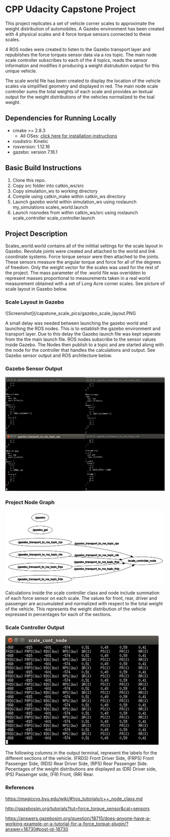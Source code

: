# CPP Udacity Capstone Project
This project replicates a set of vehicle corner scales to approximate the weight distribution of automobiles.  A Gazebo environment has been created with 4 physical scales and 4 force torque sensors connected to these scales.

4 ROS nodes were created to listen to the Gazebo transport layer and republishes the force torques sensor data via a ros topic.  The main node scale controller subscribes to each of the 4 topics, reads the sensor information and modifies it producing a weight distrubution output for this unique vehicle.  

The scale world file has been created to display the location of the vehicle scales via simplified geometry and displayed in red.  The main node scale controller sums the total weights of each scale and provides an textual output for the weight distributions of the vehicles normalized to the toal weight.

## Dependencies for Running Locally
* cmake >= 2.8.3
  * All OSes: [click here for installation instructions](https://cmake.org/install/)
* rosdistro: Kinetic
* rosversion: 1.12.16
* gazebo: version 7.16.1


## Basic Build Instructions

1. Clone this repo.
2. Copy src folder into catkin_ws/src
3. Copy simulation_ws to working directory
4. Compile using catkin_make within catkin_ws directory
5. Launch gazebo world within simulation_ws using roslaunch my_simulations scales_world.launch
6. Launch rosnodes from within catkin_ws/src using roslaunch scale_controller scale_controller.launch

## Project Description
Scales_world.world contains all of the inititial settings for the scale layout in Gazebo.  Revolute joints were created and attached to the world and link coordinate systems. Force torque sensor were then attached to the joints.  These sensors measure the angular torque and force for all of the degrees of freedom.  Only the weight vector for the scales was used for the rest of the project.  The mass parameter of the .world file was overidden to represent masses proportional to measurements taken in a real world measurement obtained with a set of Long Acre corner scales.  See picture of scale layout in Gazebo below.

### Scale Layout in Gazebo
![Screenshot](/capstone_scale_pics/gazebo_scale_layout.PNG

A small delay was needed between launching the gazebo world and launching the ROS nodes.  This is to establish the gazebo environment and transport layer.  Due to this delay the Gazebo launch file was kept seperate from the the main launch file.  ROS nodes subscribe to the sensor values inside Gazebo.  The Nodes then publish to a topic and are started along with the node for the controller that handles the calculations and output.  See Gazebo sensor output and ROS architecture below.
### Gazebo Sensor Output
![Screenshot](/capstone_scale_pics/gazebo_sensor_output.PNG)
### Project Node Graph
![Screenshot](/capstone_scale_pics/node_graph.PNG)

Calculations inside the scale controller class and node include summation of each force sensor on each scale.  The values for front, rear, driver and passenger are accumulated and normalized with respect to the total weight of the vehicle.  This represents the weight distribution of the vehicle expressed in percentages for each of the sections.  
### Scale Controller Output
![Screenshot](/capstone_scale_pics/scale_cont_node_output.PNG)

The following columns in the output terminal, represent the labels for the different sections of the vehicle.  (FRDS) Front Driver Side, (FRPS) Front Passenger Side, (RDS) Rear Driver Side, (RPS) Rear Passenger Side.  Pecentages of the weight distributions are displayed as (DR) Driver side, (PS) Passenger side, (FR) Front, (RR) Rear.

### References
https://magiccvs.byu.edu/wiki/#!ros_tutorials/c++_node_class.md

http://gazebosim.org/tutorials?tut=force_torque_sensor&cat=sensors

https://answers.gazebosim.org/question/18715/does-anyone-have-a-working-example-or-a-tutorial-for-a-force_torque-plugin/?answer=18730#post-id-18730

